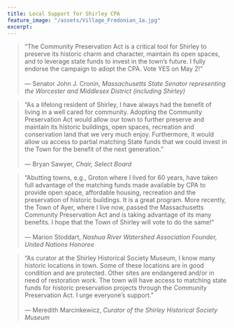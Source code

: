 ```yaml
---
title: Local Support for Shirley CPA
feature_image: "/assets/Village_Fredonian_1a.jpg"
excerpt:
---
```


> &ldquo;The Community Preservation Act is a critical tool for Shirley to preserve its historic charm and character, maintain its open spaces, and to leverage state funds to invest in the town’s future. I fully endorse the campaign to adopt the CPA. Vote YES on May 2!&rdquo;<br><br>
&mdash; <span style="font-style: normal;">Senator John J. Cronin</span>, *Massachusetts State Senator representing the Worcester and Middlesex District (including Shirley)*

> &ldquo;As a lifelong resident of Shirley, I have always had the benefit of living in a well cared for community. Adopting the Community Preservation Act would allow our town to further preserve and maintain its historic buildings, open spaces, recreation and conservation land that we very much enjoy. Furthermore, it would allow us access to partial matching State funds that we could invest in the Town for the benefit of the next generation.&rdquo;<br><br>
&mdash; <span style="font-style: normal;">Bryan Sawyer</span>, *Chair, Select Board*

> &ldquo;Abutting towns, e.g., Groton where I lived for 60 years, have taken full advantage of the matching funds made available by CPA to provide open space, affordable housing, recreation and the preservation of historic buildings. It is a great program. More recently, the Town of Ayer, where I live now, passed the Massachusetts Community Preservation Act and is taking advantage of its many benefits. I hope that the Town of Shirley will vote to do the same!&rdquo;<br><br>
&mdash; <span style="font-style: normal;">Marion Stoddart</span>, *Nashua River Watershed Association Founder, United Nations Honoree*

> &ldquo;As curator at the Shirley Historical Society Museum, I know many historic locations in town. Some of these locations are in good condition and are protected. Other sites are endangered and/or in need of restoration work. The town will have access to matching state funds for historic preservation projects through the Community Preservation Act. I urge everyone’s support.&rdquo;<br><br>
&mdash; <span style="font-style: normal;">Meredith Marcinkewicz</span>, *Curator of the Shirley Historical Society Museum*